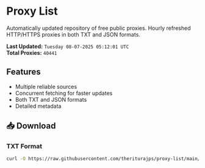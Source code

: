 # Proxy List

Automatically updated repository of free public proxies. Hourly refreshed HTTP/HTTPS proxies in both TXT and JSON formats.

**Last Updated:** `Tuesday 08-07-2025 05:12:01 UTC`  
**Total Proxies:** `40441`

## Features
- Multiple reliable sources
- Concurrent fetching for faster updates
- Both TXT and JSON formats
- Detailed metadata

## 📥 Download

### TXT Format
```bash
curl -O https://raw.githubusercontent.com/theriturajps/proxy-list/main/proxies.txt